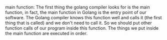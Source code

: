 main function: 
The first thing the golang compiler looks for is the main function, in fact, the main function in Golang is the entry point of our software.
The Golang compiler knows this function well and calls it (the first thing that is called) and we don't need to call it.
So we should put other function calls of our program inside this function.
The things we put inside the main function are executed in order.

